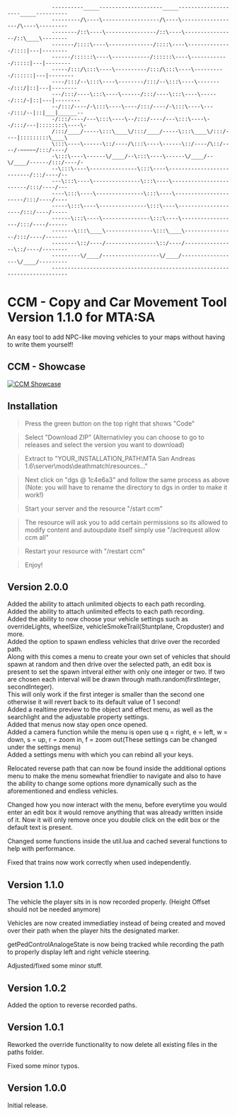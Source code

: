                   ----------_____--------------------_____--------------------_____----------
                  ---------/\----\------------------/\----\------------------/\----\---------
                  --------/::\----\----------------/::\----\----------------/::\____\--------
                  -------/::::\----\--------------/::::\----\--------------/::::|---|--------
                  ------/::::::\----\------------/::::::\----\------------/:::::|---|--------
                  -----/:::/\:::\----\----------/:::/\:::\----\----------/::::::|---|--------
                  ----/:::/--\:::\----\--------/:::/--\:::\----\--------/:::/|::|---|--------
                  ---/:::/----\:::\----\------/:::/----\:::\----\------/:::/-|::|---|--------
                  --/:::/----/-\:::\----\----/:::/----/-\:::\----\----/:::/--|::|___|______--
                  -/:::/----/---\:::\----\--/:::/----/---\:::\----\--/:::/---|::::::::\----\-
                  /:::/____/-----\:::\____\/:::/____/-----\:::\____\/:::/----|:::::::::\____\
                  \:::\----\------\::/----/\:::\----\------\::/----/\::/----/-~~~~~/:::/----/
                  -\:::\----\------\/____/--\:::\----\------\/____/--\/____/------/:::/----/-
                  --\:::\----\---------------\:::\----\--------------------------/:::/----/--
                  ---\:::\----\---------------\:::\----\------------------------/:::/----/---
                  ----\:::\----\---------------\:::\----\----------------------/:::/----/----
                  -----\:::\----\---------------\:::\----\--------------------/:::/----/-----
                  ------\:::\----\---------------\:::\----\------------------/:::/----/------
                  -------\:::\____\---------------\:::\____\----------------/:::/----/-------
                  --------\::/----/----------------\::/----/----------------\::/----/--------
                  ---------\/____/------------------\/____/------------------\/____/---------
                  ---------------------------------------------------------------------------
# CCM - Copy and Car Movement Tool Version 1.1.0 for MTA:SA

An easy tool to add NPC-like moving vehicles to your maps without having to write them yourself!

## CCM - Showcase
[![CCM Showcase](https://img.youtube.com/vi/__IljIxGlQg/0.jpg)](https://www.youtube.com/watch?v=__IljIxGlQg "Video Title")

## Installation
> Press the green button on the top right that shows "Code"

> Select "Download ZIP" (Alternativley you can choose to go to releases and select the version you want to download)

> Extract to "YOUR_INSTALLATION_PATH\MTA San Andreas 1.6\server\mods\deathmatch\resources..."

> Next click on "dgs @ 1c4e6a3" and follow the same process as above (Note: you will have to rename the directory to dgs in order to make it work!)

> Start your server and the resource "/start ccm"

> The resource will ask you to add certain permissions so its allowed to modify content and autoupdate itself simply use "/aclrequest allow ccm all"

> Restart your resource with "/restart ccm"

> Enjoy!

## Version 2.0.0
Added the ability to attach unlimited objects to each path recording.  
Added the ability to attach unlimited effects to each path recording.  
Added the ability to now choose your vehicle settings such as overrideLights, wheelSize, vehicleSmokeTrail(Stuntplane, Cropduster) and more.  
Added the option to spawn endless vehicles that drive over the recorded path.  
Along with this comes a menu to create your own set of vehicles that should spawn at random and then drive over the selected path, an edit box is present to set the spawn intveral either with only one
integer or two. If two are chosen each interval will be drawn through math.random(firstInteger, secondInteger).  
This will only work if the first integer is smaller than the second one otherwise it will revert back to its default value of 1 second!  
Added a realtime preview to the object and effect menu, as well as the searchlight and the adjustable property settings.  
Added that menus now stay open once opened.  
Added a camera function while the menu is open use q = right, e = left, w = down, s = up, r = zoom in, f = zoom out(These settings can be changed under the settings menu)  
Added a settings menu with which you can rebind all your keys.  

Relocated reverse path that can now be found inside the additional options menu to make the menu somewhat friendlier to navigate
and also to have the ability to change some options more dynamically such as the aforementioned and endless vehicles.

Changed how you now interact with the menu, before everytime you would enter an edit box it would remove anything that was already written inside of it. Now it will only remove once you double click on the edit box or the default text is present.  

Changed some functions inside the util.lua and cached several functions to help with performance.  

Fixed that trains now work correctly when used independently.  

## Version 1.1.0
The vehicle the player sits in is now recorded properly.
(Height Offset should not be needed anymore)

Vehicles are now created immediatley instead of being created and moved over their path when the player hits the designated marker.

getPedControlAnalogeState is now being tracked while recording the path to properly display left and right vehicle steering.

Adjusted/fixed some minor stuff.

## Version 1.0.2
Added the option to reverse recorded paths.

## Version 1.0.1
Reworked the override functionality to now delete all existing files in the paths folder.

Fixed some minor typos.

## Version 1.0.0
Initial release.
